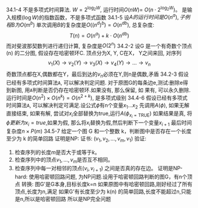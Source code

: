 34.1-4
不是多项式时间算法.
$W=2^{\log_2W}$, 运行时间$O(nW)=$ $O(n\cdot2^{\log_2W})$。
是输入规模$(\log W)$的指数函数，不是多项式函数
34.1-5
设$A的运行时间是O(n^{a}), 子例程B为 O(m^b)$
单次调用$B$的复杂度是$O((n^{d})^{b})=O(n^{db})$, 总复杂度:
$$T(n) = O(n^a) + k \cdot O(n^{db})$$
而对斐波那契数列进行递归计算, 复杂度是$O(2^{n})$
34.2-2
设G 是一个有奇数个顶点 (n) 的二分图, 假设存在哈密顿环C.
顶点分为X, Y, C在X， Y之间来回, 对序列$$v_{1}(X)\to v_{2}(Y)\to v_{3}(X)\to v_{4}(Y)\to\ldots\to v_{n}$$
奇数顶点都在X,偶数都在Y，最后到达的$v_{n}$必须在Y,则n是偶数,矛盾
34.2-3
假设已经有多项式时间算法`A`, 可以解决判定问题. 对于原图G的每条边e,测试:删除e得到新图, 用`A`判断是否仍存在哈密顿环.如果没有, 那么保留, 如
果有, 可以永久删除.
运行时间是$O(n^{2})\times O(n^{k})=O(n^{2+k})$, 是多项式级别
34.4-6
假设已经有多项式时间算法`A`, 可以解决判定可满足.设公式$\phi$有n个变量$x_{1}...x_{2}$
先调用$A(\phi)$, 如果无解直接结束, 如果有解, 尝试对$x_{i}$全部替换为true,运行$A(\phi_{x_i=\text{TRUE}})$ 如果结果是真, 将$\phi 更新为 x_{i}=true$,如果为假, 那么将$x_{i}$替换为假,然后判断下一个变量$x_{i+1}$
最后时间复杂度$n\times P(m)$
34.5-7
给定一个图 G 和一个整数 k，判断图中是否存在一个长度至少为 k 的简单回路
证明是NP: 证书: $(v_1,v_2,\ldots,v_m,v_1)$
验证:
1. 检查序列的长度$m$是否大于或等于$k$。
2. 检查序列中的顶点$v_1,\ldots,v_m$是否互不相同。
3. 检查序列中每一对相邻的顶点$(v_i,v_{i+1})$ 之间是否真的存在边。
证明是NP-hard:
使用哈密顿回路问题, 为NP问题.设用于哈密顿回路判断的图G，有n个顶点
转换: 图G'是G本身,目标长度k=n
如果原图中有哈密顿回路,刚好经过了所有顶点,长度为n,满足
如果G'有长度至少为 k(n) 的简单回路,长度不能超过n,只能是n,所以是哈密顿回路
所以是NP完全问题